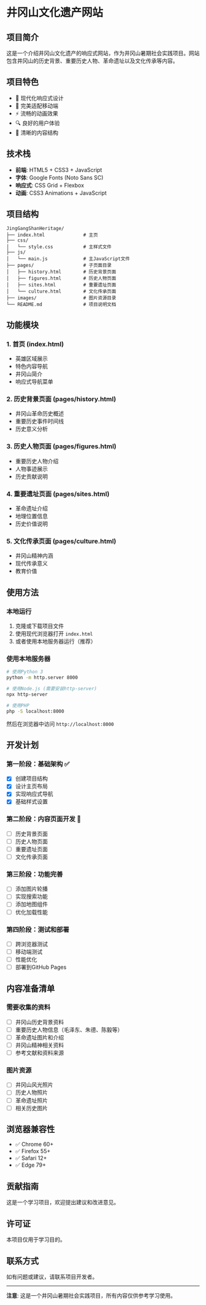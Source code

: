 # 井冈山文化遗产网站

## 项目简介

这是一个介绍井冈山文化遗产的响应式网站，作为井冈山暑期社会实践项目。网站包含井冈山的历史背景、重要历史人物、革命遗址以及文化传承等内容。

## 项目特色

- 🎨 现代化响应式设计
- 📱 完美适配移动端
- ⚡ 流畅的动画效果
- 🔍 良好的用户体验
- 🎯 清晰的内容结构

## 技术栈

- **前端**: HTML5 + CSS3 + JavaScript
- **字体**: Google Fonts (Noto Sans SC)
- **响应式**: CSS Grid + Flexbox
- **动画**: CSS3 Animations + JavaScript

## 项目结构

```
JingGangShanHeritage/
├── index.html              # 主页
├── css/
│   └── style.css           # 主样式文件
├── js/
│   └── main.js             # 主JavaScript文件
├── pages/                  # 子页面目录
│   ├── history.html        # 历史背景页面
│   ├── figures.html        # 历史人物页面
│   ├── sites.html          # 重要遗址页面
│   └── culture.html        # 文化传承页面
├── images/                 # 图片资源目录
└── README.md               # 项目说明文档
```

## 功能模块

### 1. 首页 (index.html)
- 英雄区域展示
- 特色内容导航
- 井冈山简介
- 响应式导航菜单

### 2. 历史背景页面 (pages/history.html)
- 井冈山革命历史概述
- 重要历史事件时间线
- 历史意义分析

### 3. 历史人物页面 (pages/figures.html)
- 重要历史人物介绍
- 人物事迹展示
- 历史贡献说明

### 4. 重要遗址页面 (pages/sites.html)
- 革命遗址介绍
- 地理位置信息
- 历史价值说明

### 5. 文化传承页面 (pages/culture.html)
- 井冈山精神内涵
- 现代传承意义
- 教育价值

## 使用方法

### 本地运行

1. 克隆或下载项目文件
2. 使用现代浏览器打开 `index.html`
3. 或者使用本地服务器运行（推荐）

### 使用本地服务器

```bash
# 使用Python 3
python -m http.server 8000

# 使用Node.js (需要安装http-server)
npx http-server

# 使用PHP
php -S localhost:8000
```

然后在浏览器中访问 `http://localhost:8000`

## 开发计划

### 第一阶段：基础架构 ✅
- [x] 创建项目结构
- [x] 设计主页布局
- [x] 实现响应式导航
- [x] 基础样式设置

### 第二阶段：内容页面开发 🔄
- [ ] 历史背景页面
- [ ] 历史人物页面
- [ ] 重要遗址页面
- [ ] 文化传承页面

### 第三阶段：功能完善
- [ ] 添加图片轮播
- [ ] 实现搜索功能
- [ ] 添加地图组件
- [ ] 优化加载性能

### 第四阶段：测试和部署
- [ ] 跨浏览器测试
- [ ] 移动端测试
- [ ] 性能优化
- [ ] 部署到GitHub Pages

## 内容准备清单

### 需要收集的资料
- [ ] 井冈山历史背景资料
- [ ] 重要历史人物信息（毛泽东、朱德、陈毅等）
- [ ] 革命遗址图片和介绍
- [ ] 井冈山精神相关资料
- [ ] 参考文献和资料来源

### 图片资源
- [ ] 井冈山风光照片
- [ ] 历史人物照片
- [ ] 革命遗址照片
- [ ] 相关历史图片

## 浏览器兼容性

- ✅ Chrome 60+
- ✅ Firefox 55+
- ✅ Safari 12+
- ✅ Edge 79+

## 贡献指南

这是一个学习项目，欢迎提出建议和改进意见。

## 许可证

本项目仅用于学习目的。

## 联系方式

如有问题或建议，请联系项目开发者。

---

**注意**: 这是一个井冈山暑期社会实践项目，所有内容仅供参考学习使用。 